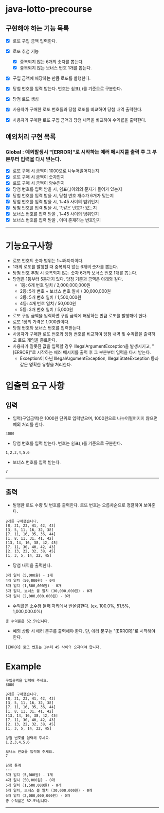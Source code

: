 # java-lotto-precourse

## 구현해야 하는 기능 목록
- [x] 로또 구입 금액 입력한다.
- [x] 로또 추첨 기능
    - [x] 중복되지 않는 6개의 숫자를 뽑는다.
    - [x] 중복되지 않는 보너스 번호 1개를 뽑는다.
- [x] 구입 금액에 해당하는 만큼 로또를 발행한다.
- [x] 당첨 번호를 입력 받는다. 번호는 쉼표(,)를 기준으로 구분한다.
- [x] 당첨 로또 생성
- [x] 사용자가 구매한 로또 번호들과 당첨 로또를 비교하여 당첨 내역 출력한다.
- [x] 사용자가 구매한 로또 구입 금액과 당첨 내역을 비교하여 수익률을 출력한다.


## 예외처리 구현 목록
### Global : 예외발생시 "[ERROR]"로 시작하는 에러 메시지를 출력 후 그 부분부터 입력을 다시 받는다.
- [x] 로또 구매 시 금액이 1000으로 나누어떨어지는지
- [x] 로또 구매 시 금액이 숫자인지
- [x] 로또 구매 시 금액이 양수인지
- [x] 당첨 번호를 입력 받을 시, 쉼표(,)이외의 문자가 들어가 있는지
- [x] 당첨 번호를 입력 받을 시, 당첨 번호 개수가 6개가 맞는지
- [x] 당첨 번호를 입력 받을 시, 1~45 사이의 범위인지
- [x] 당첨 번호를 입력 받을 시, 똑같은 번호가 있는지
- [x] 보너스 번호를 입력 받을 , 1~45 사이의 범위인지
- [x] 보너스 번호를 입력 받을 , 이미 존재하는 번호인지

---
# 기능요구사항

- 로또 번호의 숫자 범위는 1~45까지이다.
- 1개의 로또를 발행할 때 중복되지 않는 6개의 숫자를 뽑는다.
- 당첨 번호 추첨 시 중복되지 않는 숫자 6개와 보너스 번호 1개를 뽑는다.
- 당첨은 1등부터 5등까지 있다. 당첨 기준과 금액은 아래와 같다.
  - 1등: 6개 번호 일치 / 2,000,000,000원
  - 2등: 5개 번호 + 보너스 번호 일치 / 30,000,000원
  - 3등: 5개 번호 일치 / 1,500,000원
  - 4등: 4개 번호 일치 / 50,000원
  - 5등: 3개 번호 일치 / 5,000원
- 로또 구입 금액을 입력하면 구입 금액에 해당하는 만큼 로또를 발행해야 한다.
- 로또 1장의 가격은 1,000원이다.
- 당첨 번호와 보너스 번호를 입력받는다.
- 사용자가 구매한 로또 번호와 당첨 번호를 비교하여 당첨 내역 및 수익률을 출력하고 로또 게임을 종료한다.
- 사용자가 잘못된 값을 입력할 경우 IllegalArgumentException을 발생시키고, "[ERROR]"로 시작하는 에러 메시지를 출력 후 그 부분부터 입력을 다시 받는다.
  - Exception이 아닌 IllegalArgumentException, IllegalStateException 등과 같은 명확한 유형을 처리한다.

# 입출력 요구 사항

## 입력
- 입력(구입금액)은 1000원 단위로 입력받으며, 1000원으로 나누어떨어지지 않으면 예외 처리를 한다.
~~~
4000
~~~

- 당첨 번호를 입력 받는다. 번호는 쉼표(,)를 기준으로 구분한다.

~~~
1,2,3,4,5,6
~~~

- 보너스 번호를 입력 받는다.
~~~
7
~~~
---

## 출력
- 발행한 로또 수량 및 번호를 출력한다. 로또 번호는 오름차순으로 정렬하여 보여준다.
~~~
8개를 구매했습니다.
[8, 21, 23, 41, 42, 43] 
[3, 5, 11, 16, 32, 38] 
[7, 11, 16, 35, 36, 44] 
[1, 8, 11, 31, 41, 42] 
[13, 14, 16, 38, 42, 45] 
[7, 11, 30, 40, 42, 43] 
[2, 13, 22, 32, 38, 45] 
[1, 3, 5, 14, 22, 45]
~~~

- 당첨 내역을 출력한다.
~~~
3개 일치 (5,000원) - 1개
4개 일치 (50,000원) - 0개
5개 일치 (1,500,000원) - 0개
5개 일치, 보너스 볼 일치 (30,000,000원) - 0개
6개 일치 (2,000,000,000원) - 0개
~~~

- 수익률은 소수점 둘째 자리에서 반올림한다. (ex. 100.0%, 51.5%, 1,000,000.0%)
~~~
총 수익률은 62.5%입니다.
~~~

- 예외 상황 시 에러 문구를 출력해야 한다. 단, 에러 문구는 "[ERROR]"로 시작해야 한다.
~~~
[ERROR] 로또 번호는 1부터 45 사이의 숫자여야 합니다.
~~~

# Example
~~~
구입금액을 입력해 주세요.
8000

8개를 구매했습니다.
[8, 21, 23, 41, 42, 43] 
[3, 5, 11, 16, 32, 38] 
[7, 11, 16, 35, 36, 44] 
[1, 8, 11, 31, 41, 42] 
[13, 14, 16, 38, 42, 45] 
[7, 11, 30, 40, 42, 43] 
[2, 13, 22, 32, 38, 45] 
[1, 3, 5, 14, 22, 45]

당첨 번호를 입력해 주세요.
1,2,3,4,5,6

보너스 번호를 입력해 주세요.
7

당첨 통계
---
3개 일치 (5,000원) - 1개
4개 일치 (50,000원) - 0개
5개 일치 (1,500,000원) - 0개
5개 일치, 보너스 볼 일치 (30,000,000원) - 0개
6개 일치 (2,000,000,000원) - 0개
총 수익률은 62.5%입니다.
~~~

---
